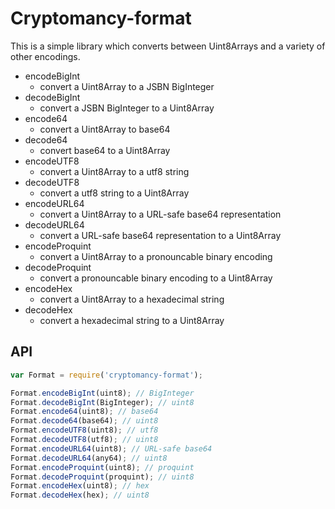 # Cryptomancy-format

This is a simple library which converts between Uint8Arrays and a variety of other encodings.

* encodeBigInt
  * convert a Uint8Array to a JSBN BigInteger
* decodeBigInt
  * convert a JSBN BigInteger to a Uint8Array
* encode64
  * convert a Uint8Array to base64
* decode64
  * convert base64 to a Uint8Array
* encodeUTF8
  * convert a Uint8Array to a utf8 string
* decodeUTF8
  * convert a utf8 string to a Uint8Array
* encodeURL64
  * convert a Uint8Array to a URL-safe base64 representation
* decodeURL64
  * convert a URL-safe base64 representation to a Uint8Array
* encodeProquint
  * convert a Uint8Array to a pronouncable binary encoding
* decodeProquint
  * convert a pronouncable binary encoding to a Uint8Array
* encodeHex
  * convert a Uint8Array to a hexadecimal string
* decodeHex
  * convert a hexadecimal string to a Uint8Array

## API

```Javascript
var Format = require('cryptomancy-format');

Format.encodeBigInt(uint8); // BigInteger
Format.decodeBigInt(BigInteger); // uint8
Format.encode64(uint8); // base64
Format.decode64(base64); // uint8
Format.encodeUTF8(uint8); // utf8
Format.decodeUTF8(utf8); // uint8
Format.encodeURL64(uint8); // URL-safe base64
Format.decodeURL64(any64); // uint8
Format.encodeProquint(uint8); // proquint
Format.decodeProquint(proquint); // uint8
Format.encodeHex(uint8); // hex
Format.decodeHex(hex); // uint8
```


